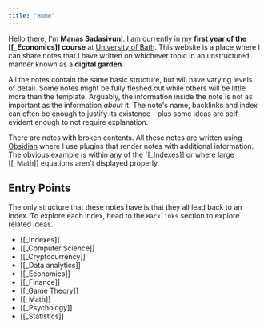```yaml
---
title: "Home"
---
```


Hello there, I'm **Manas Sadasivuni**. I am currently in my **first year of the [[_Economics]] course** at [University of Bath](http://bath.ac.uk/). This website is a place where I can share notes that I have written on whichever topic in an unstructured manner known as a **digital garden**.

All the notes contain the same basic structure, but will have varying levels of detail. Some notes might be fully fleshed out while others will be little more than the template. Arguably, the information inside the note is not as important as the information *about* it. The note's name, backlinks and index can often be enough to justify its existence - plus some ideas are self-evident enough to not require explanation.

There are notes with broken contents. All these notes are written using [Obsidian](https://obsidian.md/) where I use plugins that render notes with additional information. The obvious example is within any of the [[_Indexes]] or where large [[_Math]] equations aren't displayed properly.

## Entry Points
The only structure that these notes have is that they all lead back to an index. To explore each index, head to the `Backlinks` section to explore related ideas.
- [[_Indexes]]
- [[_Computer Science]]
- [[_Cryptocurrency]]
- [[_Data analytics]]
- [[_Economics]]
- [[_Finance]]
- [[_Game Theory]]
- [[_Math]]
- [[_Psychology]]
- [[_Statistics]]